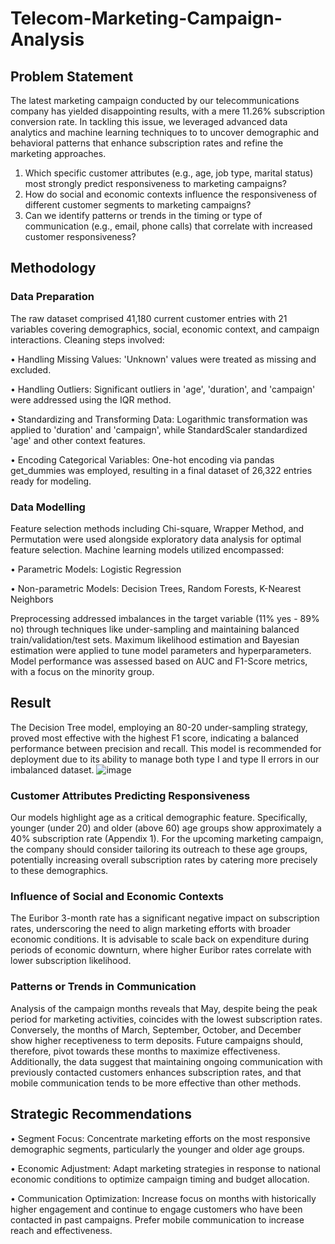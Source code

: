 # Telecom-Marketing-Campaign-Analysis

## Problem Statement
The latest marketing campaign conducted by our telecommunications company has yielded disappointing results, with a mere 11.26% subscription conversion rate. In tackling this issue, we leveraged advanced data analytics and machine learning techniques to to uncover demographic and behavioral patterns that enhance subscription rates and refine the marketing approaches.

1.	Which specific customer attributes (e.g., age, job type, marital status) most strongly predict responsiveness to marketing campaigns?
2.	How do social and economic contexts influence the responsiveness of different customer segments to marketing campaigns?
3.	Can we identify patterns or trends in the timing or type of communication (e.g., email, phone calls) that correlate with increased customer responsiveness?

## Methodology
### Data Preparation
The raw dataset comprised 41,180 current customer entries with 21 variables covering demographics, social, economic context, and campaign interactions. Cleaning steps involved:

•	Handling Missing Values: 'Unknown' values were treated as missing and excluded.

•	Handling Outliers: Significant outliers in 'age', 'duration', and 'campaign' were addressed using the IQR method.

•	Standardizing and Transforming Data: Logarithmic transformation was applied to 'duration' and 'campaign', while StandardScaler standardized 'age' and other context features.

•	Encoding Categorical Variables: One-hot encoding via pandas get_dummies was employed, resulting in a final dataset of 26,322 entries ready for modeling.

### Data Modelling
Feature selection methods including Chi-square, Wrapper Method, and Permutation were used alongside exploratory data analysis for optimal feature selection. Machine learning models utilized encompassed:

•	Parametric Models: Logistic Regression

•	Non-parametric Models: Decision Trees, Random Forests, K-Nearest Neighbors

Preprocessing addressed imbalances in the target variable (11% yes - 89% no) through techniques like under-sampling and maintaining balanced train/validation/test sets. Maximum likelihood estimation and Bayesian estimation were applied to tune model parameters and hyperparameters. Model performance was assessed based on AUC and F1-Score metrics, with a focus on the minority group.

## Result
The Decision Tree model, employing an 80-20 under-sampling strategy, proved most effective with the highest F1 score, indicating a balanced performance between precision and recall. This model is recommended for deployment due to its ability to manage both type I and type II errors in our imbalanced dataset.
![image](https://github.com/user-attachments/assets/d72cd676-011c-4266-ba5c-c0e14ecfeadb)

### Customer Attributes Predicting Responsiveness
Our models highlight age as a critical demographic feature. Specifically, younger (under 20) and older (above 60) age groups show approximately a 40% subscription rate (Appendix 1). For the upcoming marketing campaign, the company should consider tailoring its outreach to these age groups, potentially increasing overall subscription rates by catering more precisely to these demographics.

### Influence of Social and Economic Contexts
The Euribor 3-month rate has a significant negative impact on subscription rates, underscoring the need to align marketing efforts with broader economic conditions. It is advisable to scale back on expenditure during periods of economic downturn, where higher Euribor rates correlate with lower subscription likelihood.

### Patterns or Trends in Communication
Analysis of the campaign months reveals that May, despite being the peak period for marketing activities, coincides with the lowest subscription rates. Conversely, the months of March, September, October, and December show higher receptiveness to term deposits. Future campaigns should, therefore, pivot towards these months to maximize effectiveness. 
Additionally, the data suggest that maintaining ongoing communication with previously contacted customers enhances subscription rates, and that mobile communication tends to be more effective than other methods.

## Strategic Recommendations
•	Segment Focus: Concentrate marketing efforts on the most responsive demographic segments, particularly the younger and older age groups.

•	Economic Adjustment: Adapt marketing strategies in response to national economic conditions to optimize campaign timing and budget allocation.

•	Communication Optimization: Increase focus on months with historically higher engagement and continue to engage customers who have been contacted in past campaigns. Prefer mobile communication to increase reach and effectiveness.
